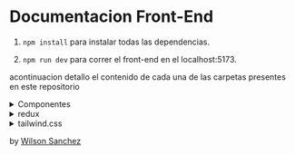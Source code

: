 # Documentacion Front-End

1. `npm install` para instalar todas las dependencias.

2. `npm run dev` para correr el front-end en el localhost:5173.

acontinuacion detallo el contenido de cada una de las carpetas presentes en este repositorio

 <details id="componentes">
  <summary> Componentes</summary>
  En esta carpetan encontraremos subcarpetas como editar, paginas, registro, resource y view.

<!--todo carpeta editar -->
<details id="editar">
<summary>editar</summary>
</details>
<!--todo carpeta paginas -->
<details id="paginas">
<summary>paginas</summary>
</details>
<!--todo carpeta registro -->
<details id="registro">
<summary>registro</summary>

<!--? RegisterUser -->
<details id="RegisterUser">
<summary>RegisterUser ("/registro")</summary>
En este componente encontramos todo lo que tiene que ver con el registro de informacion de cualquier usuario que desee entrar en la base de datos de la pagina.

<img src="./image/registro.png" alt="Login" width="800" >

#### `validacion` 
esta funcion verifica cada input del formulario y nos retorna un error segun sea el caso.
primero creamos un objeto llamdo error inicializado como un objeto vacio "{}",
dentro de valida tenemos varios if que comprueban los inputs 
nombre, apellido, sesion verifica que no esten vacios y que su logitud sea mayor a 3 caracteres si no es asi envia un error segun el input que maneja cada validacion,
en nacionalidad solo comprobamos que no este vacio,
en cedula comprobamos que sea mayor a tres numeros y que no sea vacio ademas comprueba que la logitud del numero de cedula sea del formato segun la nacionalidad, 
en la fecha de nacimientos comprobamos primero que no este vacio luego comprobamos que sea mayor de 18 años para poder hacer el registro,
telefono y whatsapp comprobamos que tenga el formato de numeros de telefono de colombia,
en direccion comprobamos que la logitud sea mayor a 10 caracteres y que no sea vacio,
en password comprobamos que sea de minimo 4 caracteres y que no sea vacio y en vefiry verificamos que sean iguales los inputs password y verify por ultimo retornamos el objeto error.
revisar codigo para mas detalle en los comentarios.

#### `RegisterUser` componente funcional.

#### `error`
estado local para el manejo de los errores devueltos por `validacion`.

#### `showForm`
estado local para manejar cuando se debe mostras el formulario se inicializa en ``true``.

#### `showConfirmation`
estado local para manejar la confirmacion de un registro exitoso se inicializa el `false`.

#### `confirmation`
estado local para manejar la confimacion de un registro exitoso el cual muestra un mensaje
`"soy la confirmacion"`.

#### `input`
estado local para manejar los diferentes inputs del formulario se inicializa como un objeto. 

```
{
    nombre: "",
    apellido: "",
    nacionalidad: "",
    cedula: "",
    telefono: "",
    fechaDeNacimiento: "",
    whatsapp: "",
    direccion: "",
    session: "",
    password: "",
    verify: "",
  }
  ```

  #### `useEffect`
  con la funcionalidad o la ejecucion de un action `resetError()` la cual reinicia los errores cuando se monta el componente.

Ahora encontramos los handlers que hacen el manejo de los input y la validacion de errores.
```
ejemplo:
const handleNombre = (event) => {
    setInput({
      ...input,
      nombre: event.target.value,
    });
    setError(
      validacion({
        ...input,
        nombre: event.target.value,
      })
    );
  };
```
de esa forma estan todos los handlers que manejan los inputs ya mensionados en el [`input`](#input).

#### `handleCrear`
se encarga de enviar la informacion del estado [`input`](#input) el servidor siempre y cuando no existan errores en los inputs.

#### useEffect 
en este useEffect se hace el manejo de errores de [`handleCrear`](#handlecrear) si el servidor contesta positivo entonces se cambia [`showConfirmation`](#showconfirmation) a `true` y se muestra [`confirmation`](#confirmation) luego se usa un setTimeout con 2 segundos donde [`confirmation`](#confirmation) se pasa a un string vacio y [`input`](#input) se regresa al estado inicial [`showForm`](#showform) se pasa a `false` para ocultar el formulario en caso de ser negativo la respuesta entonces [`showForm`](#showform) se pasa a `true` y [`showConfirmation`](#showconfirmation) a `false`



</details>

<!--? otro -->
<details>
<summary> ("/")</summary>

<img src="./image/.png" alt="Login" width="800" >
</details>

</details>

<!--todo carpeta resource -->
<details>
<summary>resource</summary>

</details>

  <!--todo carpeta view -->
  <details>
  <summary>view</summary>

  <!--? Crear -->
<details>
<summary>Crear ("/crear")</summary>

<img src="./image/.png" alt="Login" width="800" >
</details>

<!--? DetailUser -->
<details>
<summary>DetailUser ("/modelo/:id")</summary>

<img src="./image/.png" alt="Login" width="800" >
</details>

<!--? Home -->
<details>
<summary>Home ("/home")</summary>

<img src="./image/.png" alt="Login" width="800" >
</details>

<!--? Loading -->
<details>
<summary>Loading ("/loader")</summary>

<img src="./image/.png" alt="Login" width="800" >
</details>
  <!--? componente login -->

  <details>
  <summary>Login ('/') </summary>
  En este componente encontramos el titulo de la empresa y una descripcion de la misma y   los botones para el inicio de sesion y registro.

  <img src="./image/login.png" alt="Login" width="800" >
</details>

<!--? Modelos -->
<details>
<summary>Modelos ("/modelos")</summary>

<img src="./image/.png" alt="Login" width="800" >
</details>

<!--? NavBar -->
<details>
<summary>NavBar</summary>

<img src="./image/.png" alt="Login" width="800" >
</details>

  <!--?  SignIn -->
  <details>
  <summary>SignIn ('/signin') </summary>
  En este componente encontramos dos inputs para el inicio de session.
  
  <img src="./image/signin.png" alt="Login" width="800" >

`initSesion` estado global que hace el manejo del inicio de sesion.

`perror` estado global para el manejo de errores.

`dispatch` para despachar las peticiones al servidor.

`navigate` para navegar entre vistas.

`sesion` estado local que guarda el contenido de los inputs sesion y password.

`handleUserName` manejador del input sesion el cual recibe el evento y sacarmos del target el value del input.

`handlePassword` para manejar el input password el cual recibe el evento y sacarmos del target el value del input.

`handleSubmit` para el envio de sesion mediante la funcion `initSession(sesion)` enviamos la request para asi poder logear a un usuario en la pagina.
Le hacemos un manejo de errores mediante un `trycatch` tambien introducimos el objeto `event` (e) para hacer uso del preventDefaul.

`useEffect` para manejar el logueo mediante el estado global antes mencionado y navegar a el loader.

Aqui encontramos el codigo HTML donde hay tags como div, form, h1, section, label, input y button tambien se hace el manejo de styles mediante tailwind.css.

</details>

<!--? User -->
<details>
<summary>User ("/user/:id")</summary>

<img src="./image/.png" alt="Login" width="800" >
</details>

<!--? Ventas -->
<details>
<summary>Ventas ("/ventas")</summary>

<img src="./image/.png" alt="Login" width="800" >
</details>

</details>
</details>

<!--todo carpeta redux -->
 <details>
  <summary>redux</summary>
  En esta carpeta encontramos subcarpeta action y los archivos actionTypes, darkMode, reducer y store
  <!--todo carpeta redux actions -->
<details>
<summary>actions</summary>
En esta carpeta encontramos subcarpetas como paginas y registros tambien los archivos cerrarSession, initSession y resetError.
<!--todo carpeta redux paginas -->
<details>
<summary>paginas</summary>

</details>
<!--todo carpeta redux registro -->
<details>
<summary>registro</summary>

</details>
<!--todo tailwind.css  -->
</details>

</details>

<details>
<summary>tailwind.css</summary>
En este apartado hablaremos de los archivos
index.css y tailwind.config
<!--todo archivo index.css -->
<details>
<summary>Estilos de la pagina</summary>

</details>
<!--todo archivo tailwind.config -->
<details>
<summary>tailwind.config</summary>

</details>
</details>

by [Wilson Sanchez](http://wilsonsanchez.vercel.app)